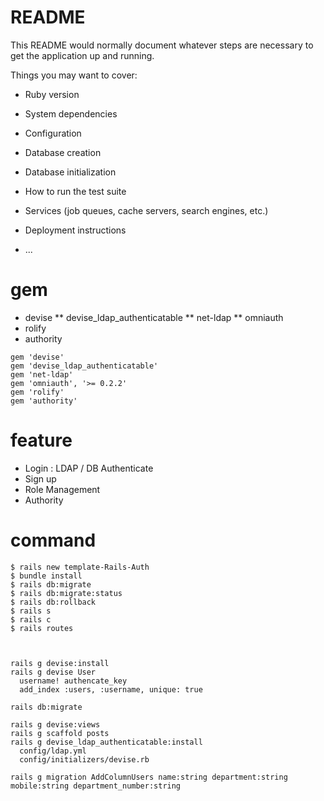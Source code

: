 # README

This README would normally document whatever steps are necessary to get the
application up and running.

Things you may want to cover:

* Ruby version

* System dependencies

* Configuration

* Database creation

* Database initialization

* How to run the test suite

* Services (job queues, cache servers, search engines, etc.)

* Deployment instructions

* ...

# gem
- devise
** devise_ldap_authenticatable
** net-ldap
** omniauth
- rolify
- authority
``` 
gem 'devise'
gem 'devise_ldap_authenticatable'
gem 'net-ldap'
gem 'omniauth', '>= 0.2.2'
gem 'rolify'
gem 'authority'
```

# feature
- Login : LDAP / DB Authenticate
- Sign up
- Role Management
- Authority

# command

```
$ rails new template-Rails-Auth
$ bundle install
$ rails db:migrate
$ rails db:migrate:status
$ rails db:rollback
$ rails s
$ rails c
$ rails routes



rails g devise:install
rails g devise User
  username! authencate_key
  add_index :users, :username, unique: true
  
rails db:migrate
  
rails g devise:views
rails g scaffold posts
rails g devise_ldap_authenticatable:install
  config/ldap.yml
  config/initializers/devise.rb
  
rails g migration AddColumnUsers name:string department:string mobile:string department_number:string

```
